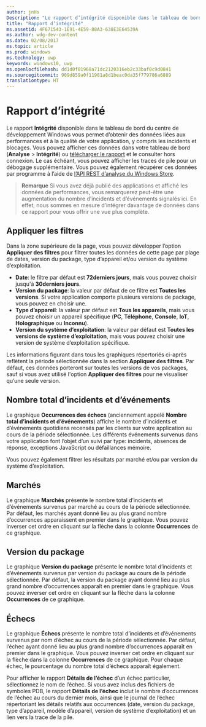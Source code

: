 ```yaml
---
author: jnHs
Description: "Le rapport d’intégrité disponible dans le tableau de bord du centre de développement Windows vous permet d’obtenir des données liées aux performances et à la qualité de votre application, y compris les incidents et blocages."
title: "Rapport d’intégrité"
ms.assetid: 4F671543-1E91-4E59-88A3-638E3E64539A
ms.author: wdg-dev-content
ms.date: 02/08/2017
ms.topic: article
ms.prod: windows
ms.technology: uwp
keywords: windows10, uwp
ms.openlocfilehash: dd1d0f01968a71dc2120316eb2c33baf0c9d0841
ms.sourcegitcommit: 909d859a0f11981a8d1beac0da35f779786a6889
translationtype: HT
---
```

# <a name="health-report"></a>Rapport d’intégrité


Le rapport **Intégrité** disponible dans le tableau de bord du centre de développement Windows vous permet d’obtenir des données liées aux performances et à la qualité de votre application, y compris les incidents et blocages. Vous pouvez afficher ces données dans votre tableau de bord (**Analyse** > **Intégrité**) ou [télécharger le rapport](download-analytic-reports.md) et le consulter hors connexion. Le cas échéant, vous pouvez afficher les traces de pile pour un débogage supplémentaire. Vous pouvez également récupérer ces données par programme à l’aide de [l’API REST d’analyse du Windows Store](../monetize/access-analytics-data-using-windows-store-services.md).


> **Remarque**  Si vous avez déjà publié des applications et affiché les données de performances, vous remarquerez peut-être une augmentation du nombre d’incidents et d’événements signalés ici. En effet, nous sommes en mesure d’intégrer davantage de données dans ce rapport pour vous offrir une vue plus complète.

## <a name="apply-filters"></a>Appliquer les filtres


Dans la zone supérieure de la page, vous pouvez développer l’option **Appliquer des filtres** pour filtrer toutes les données de cette page par plage de dates, version du package, type d’appareil et/ou version du système d’exploitation.

-   **Date**: le filtre par défaut est **72derniers jours**, mais vous pouvez choisir jusqu'à **30derniers jours**.
-   **Version du package**: la valeur par défaut de ce filtre est **Toutes les versions**. Si votre application comporte plusieurs versions de package, vous pouvez en choisir une.
-   **Type d’appareil**: la valeur par défaut est **Tous les appareils**, mais vous pouvez choisir un appareil spécifique (**PC**, **Téléphone**, **Console**, **IoT**, **Holographique** ou **Inconnu**).
-   **Version du système d’exploitation**: la valeur par défaut est **Toutes les versions de système d’exploitation**, mais vous pouvez choisir une version de système d’exploitation spécifique.

Les informations figurant dans tous les graphiques répertoriés ci-après reflètent la période sélectionnée dans la section **Appliquer des filtres**. Par défaut, ces données porteront sur toutes les versions de vos packages, sauf si vous avez utilisé l'option **Appliquer des filtres** pour ne visualiser qu’une seule version.

## <a name="total-crashes-and-events"></a>Nombre total d’incidents et d’événements


Le graphique **Occurrences des échecs** (anciennement appelé **Nombre total d’incidents et d’événements**) affiche le nombre d’incidents et d’événements quotidiens recensés par les clients sur votre application au cours de la période sélectionnée. Les différents événements survenus dans votre application font l’objet d’un suivi par type: incidents, absences de réponse, exceptions JavaScript ou défaillances mémoire.

Vous pouvez également filtrer les résultats par marché et/ou par version du système d’exploitation.

## <a name="markets"></a>Marchés


Le graphique **Marchés** présente le nombre total d’incidents et d’événements survenus par marché au cours de la période sélectionnée. Par défaut, les marchés ayant donné lieu au plus grand nombre d’occurrences apparaissent en premier dans le graphique. Vous pouvez inverser cet ordre en cliquant sur la flèche dans la colonne **Occurrences** de ce graphique.

## <a name="package-version"></a>Version du package


Le graphique **Version du package** présente le nombre total d’incidents et d’événements survenus par version du package au cours de la période sélectionnée. Par défaut, la version du package ayant donné lieu au plus grand nombre d’occurrences apparaît en premier dans le graphique. Vous pouvez inverser cet ordre en cliquant sur la flèche dans la colonne **Occurrences** de ce graphique.

## <a name="failures"></a>Échecs


Le graphique **Échecs** présente le nombre total d’incidents et d’événements survenus par nom d’échec au cours de la période sélectionnée. Par défaut, l’échec ayant donné lieu au plus grand nombre d’occurrences apparaît en premier dans le graphique. Vous pouvez inverser cet ordre en cliquant sur la flèche dans la colonne **Occurrences** de ce graphique. Pour chaque échec, le pourcentage du nombre total d’échecs apparaît également.

Pour afficher le rapport **Détails de l’échec** d’un échec particulier, sélectionnez le nom de l’échec. Si vous avez inclus des fichiers de symboles PDB, le rapport **Détails de l’échec** inclut le nombre d’occurrences de l’échec au cours du dernier mois, ainsi que le journal de l’échec répertoriant les détails relatifs aux occurrences (date, version du package, type d’appareil, modèle d’appareil, version de système d’exploitation) et un lien vers la trace de la pile.

 

 
